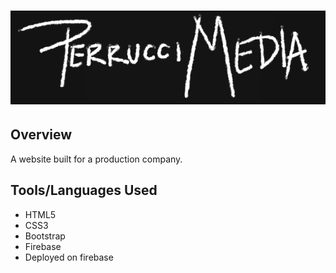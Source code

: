 # ![](/images/LogoBig.PNG)

## Overview
A website built for a production company. 

## Tools/Languages Used
- HTML5
- CSS3
- Bootstrap
- Firebase
 - Deployed on firebase


